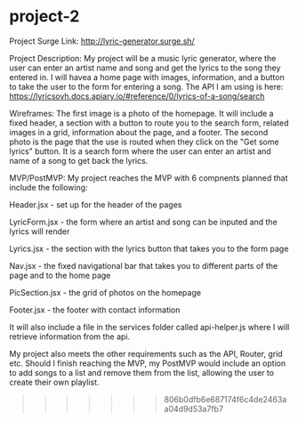 
# project-2

Project Surge Link: http://lyric-generator.surge.sh/

Project Description: 
My project will be a music lyric generator, where the user can enter an artist name and song and get the lyrics to the song they entered in. I will havea a home page with images, information, and a button to take the user to the form for entering a song. The API I am using is here: https://lyricsovh.docs.apiary.io/#reference/0/lyrics-of-a-song/search

Wireframes: 
The first image is a photo of the homepage. It will include a fixed header, a section with a button to route you to the search form, related images in a grid, information about the page, and a footer. The second photo is the page that the use is routed when they click on the "Get some lyrics" button. It is a search form where the user can enter an artist and name of a song to get back the lyrics.

MVP/PostMVP:
My project reaches the MVP with 6 compnents planned that include the following: 

Header.jsx - set up for the header of the pages

LyricForm.jsx - the form where an artist and song can be inputed and the lyrics will render

Lyrics.jsx - the section with the lyrics button that takes you to the form page

Nav.jsx - the fixed navigational bar that takes you to different parts of the page and to the home page

PicSection.jsx - the grid of photos on the homepage

Footer.jsx - the footer with contact information

It will also include a file in the services folder called api-helper.js where I will retrieve information from the api.

My project also meets the other requirements such as the API, Router, grid etc. Should I finish reaching the MVP, my PostMVP would include an option to add songs to a list and remove them from the list, allowing the user to create their own playlist. 

>>>>>>> 806b0dfb6e687174f6c4de2463aa04d9d53a7fb7
